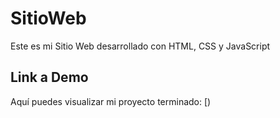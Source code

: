 # SitioWeb
Este es mi Sitio Web desarrollado con HTML, CSS y JavaScript

## Link a Demo
Aquí puedes visualizar mi proyecto terminado: [)
